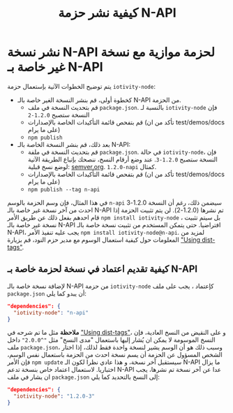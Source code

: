 ﻿---
title: كيفية نشر حزمة N-API
layout: docs.hbs
---

# نشر نسخة N-API لحزمة موازية مع نسخة غير خاصة بـ N-API

يتم توضيح الخطوات الآتية بإستعمال حزمة `iotivity-node`:

* كخطوة أولى، قم بنشر النسخة الغير خاصة بالـ N-API من الحزمة.
  * قم بتحديث النسخة في ملف `package.json`. بالنسبة لـ `iotivity-node` فإن النسخة ستصبح `1.2.0-2`
  * قم بتفحص قائمة التأكيدات الخاصة بالإصدارات (تأكد من ان test/demos/docs على ما يرام)
  * `npm publish`
* بعد ذلك، قم بنشر النسخة الخاصة بالـ N-API:
  * قم بتحديث النسخة في ملفة `package.json`. في حالة `iotivity-node`، فإن النسخة ستصبح `1.2.0-3`. عند وضع أرقام النسخ، ننصحك بإتباع الطريقة الآتية لوضع نسخ قبلية:
  [semver.org](https://semver.org/#spec-item-9). `1.2.0-napi` كمثال.
  * قم بتفحص قائمة التأكيدات الخاصة بالإصدارات (تأكد من ان test/demos/docs على ما يرام)
  * `npm publish --tag n-api`

في هذا المثال، فإن وسم الحزمة بالوسم `n-api` سيضمن ذلك، رغم أن النسخة 1.2.0-3 احدث من آخر نسخة غير خاصة بالـ N-API تم نشرها (1.2.0-2). لن يتم تثبيت الحزمة إذا قام احدهم بفعل ذلك عن طريق الأمر
`npm install iotivity-node` ، بل سيتم تثبيت نسخة غير خاصة بالـ N-API افتراضيا.
حتى يتمكن المستخدم من تثبيت نسخة خاصة بالـ N-API، يجب عليه تنفيذ الأمر `npm install iotivity-node@n-api`.
لمزيد من المعلومات حول كيفية استعمال الوسوم مع مدير حزم النود، قم بزيارة ["Using dist-tags"][].

## كيفية تقديم اعتماد في نسخة لحزمة خاصة بـ N-API
لإضافة نسخة خاصة بالـ N-API من حزمة `iotivity-node` كإعتماد ، يجب على ملف `package.json` أن يبدو كما يلي:

```json
"dependencies": {
  "iotivity-node": "n-api"
}
```

**ملاحظة** مثل ما تم شرحه في ["Using dist-tags"][]، و على النقيض من النسخ العادية، فإن النسخ الموسومة لا يمكن ان يُشار إليها باستعمال "مدى النسخ" مثل `"^2.0.0"` داخل ملف `package.json`، وسبب ذلك هو أن الوسم يشير لنسخة واحدة فقط لذلك، إذا اختار الشخص المسؤول عن الحزمة أن يسم نسخة احدث من الحزمة باستعمال نفس الوسم، فإن الأمر `npm update` سيستقبل آخر نسخة، و هذا عادي نظرا لكون الـ N-API ما يزال اختباريا.
لاستعمال اعتماد خاص بنسخة تدعم N-API عدا عن آخر نسخة تم نشرها، يجب ان يشار في ملف `package.json` إلى النسخ بالتحديد كما يلي:

```json
"dependencies": {
  "iotivity-node": "1.2.0-3"
}
```

["Using dist-tags"]: https://docs.npmjs.com/getting-started/using-tags

